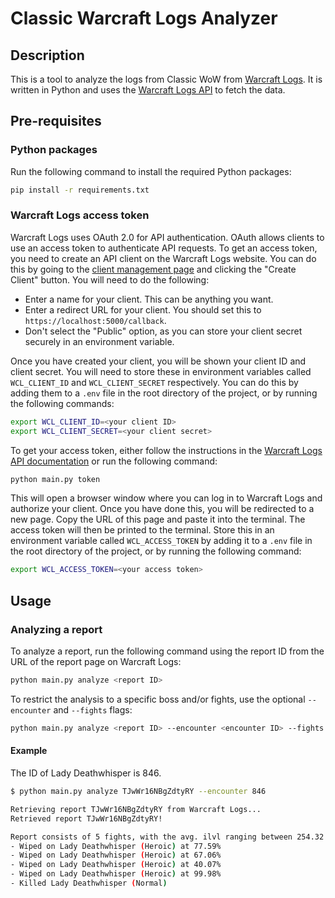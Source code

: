 # Classic Warcraft Logs Analyzer

## Description

This is a tool to analyze the logs from Classic WoW from [Warcraft Logs](https://classic.warcraftlogs.com/).
It is written in Python and uses the [Warcraft Logs API](https://www.warcraftlogs.com/api/docs) to fetch the data.

## Pre-requisites

### Python packages

Run the following command to install the required Python packages:

```bash
pip install -r requirements.txt
```

### Warcraft Logs access token

Warcraft Logs uses OAuth 2.0 for API authentication. OAuth allows clients to use an access token to authenticate API
requests. To get an access token, you need to create an API client on the Warcraft Logs website. You can do this by
going to the [client management page](https://www.warcraftlogs.com/api/clients/) and clicking the "Create Client"
button. You will need to do the following:

- Enter a name for your client. This can be anything you want.
- Enter a redirect URL for your client. You should set this to `https://localhost:5000/callback`.
- Don't select the "Public" option, as you can store your client secret securely in an environment variable.

Once you have created your client, you will be shown your client ID and client secret. You will need to store these in
environment variables called `WCL_CLIENT_ID` and `WCL_CLIENT_SECRET` respectively. You can do this by adding them to a
`.env` file in the root directory of the project, or by running the following commands:

```bash
export WCL_CLIENT_ID=<your client ID>
export WCL_CLIENT_SECRET=<your client secret>
```

To get your access token, either follow the instructions in the [Warcraft Logs API documentation](
https://www.warcraftlogs.com/api/docs#client-credentials-flow) or run the following command:

```bash
python main.py token
```

This will open a browser window where you can log in to Warcraft Logs and authorize your client. Once you have done
this, you will be redirected to a new page. Copy the URL of this page and paste it into the terminal. The access token
will then be printed to the terminal. Store this in an environment variable called `WCL_ACCESS_TOKEN` by adding it to a
`.env` file in the root directory of the project, or by running the following command:

```bash
export WCL_ACCESS_TOKEN=<your access token>
```

## Usage

### Analyzing a report

To analyze a report, run the following command using the report ID from the URL of the report page on Warcraft Logs:

```bash
python main.py analyze <report ID>
```

To restrict the analysis to a specific boss and/or fights, use the optional `--encounter` and `--fights` flags:

```bash
python main.py analyze <report ID> --encounter <encounter ID> --fights <fight IDs>
```

#### Example

The ID of Lady Deathwhisper is 846.

```bash
$ python main.py analyze TJwWr16NBgZdtyRY --encounter 846

Retrieving report TJwWr16NBgZdtyRY from Warcraft Logs...
Retrieved report TJwWr16NBgZdtyRY!

Report consists of 5 fights, with the avg. ilvl ranging between 254.32 and 254.40:
- Wiped on Lady Deathwhisper (Heroic) at 77.59%
- Wiped on Lady Deathwhisper (Heroic) at 67.06%
- Wiped on Lady Deathwhisper (Heroic) at 40.07%
- Wiped on Lady Deathwhisper (Heroic) at 99.98%
- Killed Lady Deathwhisper (Normal)
```

